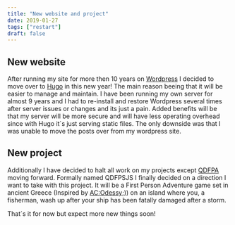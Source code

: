 ```yaml
---
title: "New website and project"
date: 2019-01-27
tags: ["restart"]
draft: false
---
```


## New website

After running my site for more then 10 years on [Wordpress](https://wordpress.org/) I decided to move over to [Hugo](https://gohugo.io/) in this new year! The main reason beeing that it will be easier to manage and maintain. I have been running my own server for almost 9 years and I had to re-install and restore Wordpress several times after server issues or changes and its just a pain. Added benefits will be that my server will be more secure and will have less operating overhead since with Hugo it`s just serving static files. The only downside was that I was unable to move the posts over from my wordpress site.

## New project

Additionally I have decided to halt all work on my projects except [QDFPA](https://www.luukvanvenrooij.nl/project/qdfpa/) moving forward. Formally named QDFPSJS I finally decided on a direction I want to take with this project. It will be a First Person Adventure game set in ancient Greece (Inspired by [AC:Odessy](https://nl.wikipedia.org/wiki/Assassin%27s_Creed_Odyssey);)) on an island where you, a fisherman, wash up after your ship has been fatally damaged after a storm. 

That`s it for now but expect more new things soon!


